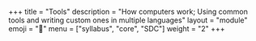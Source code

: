 +++
title = "Tools"
description = "How computers work; Using common tools and writing custom ones in multiple languages"
layout = "module"
emoji = "🧰"
menu = ["syllabus", "core", "SDC"]
weight = "2"
+++
